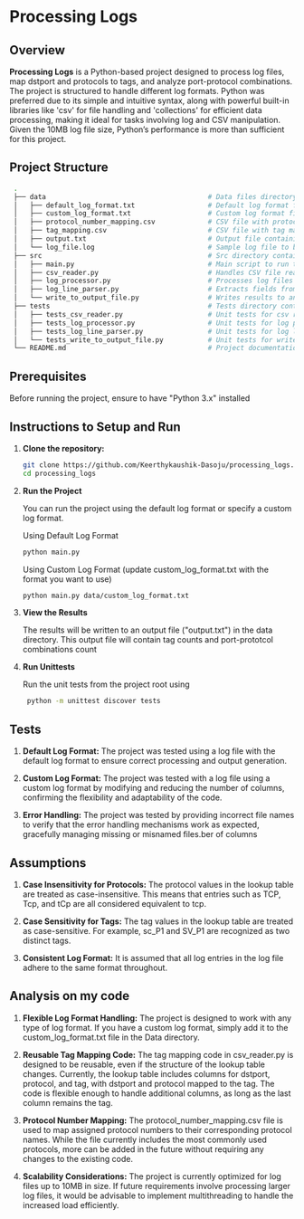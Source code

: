 # Processing Logs

## Overview

**Processing Logs** is a Python-based project designed to process log files, map dstport and protocols to tags, and analyze port-protocol combinations. The project is structured to handle different log formats. Python was preferred due to its simple and intuitive syntax, along with powerful built-in libraries like 'csv' for file handling and 'collections' for efficient data processing, making it ideal for tasks involving log and CSV manipulation. Given the 10MB log file size, Python’s performance is more than sufficient for this project.
    
## Project Structure

   ```bash
    .
    ├── data                                        # Data files directory
    │   ├── default_log_format.txt                  # Default log format file
    │   ├── custom_log_format.txt                   # Custom log format file (optional)
    │   ├── protocol_number_mapping.csv             # CSV file with protocol-to-number mapping
    │   ├── tag_mapping.csv                         # CSV file with tag mapping
    │   ├── output.txt                              # Output file containing final results
    │   └── log_file.log                            # Sample log file to be processed
    ├── src                                         # Src directory containing code files
    │   ├── main.py                                 # Main script to run the project
    │   ├── csv_reader.py                           # Handles CSV file reading and processing
    │   ├── log_processor.py                        # Processes log files and counts occurrences
    │   ├── log_line_parser.py                      # Extracts fields from log lines
    │   └── write_to_output_file.py                 # Writes results to an output file
    ├── tests                                       # Tests directory containing unittest files
    │   ├── tests_csv_reader.py                     # Unit tests for csv reader
    │   ├── tests_log_processor.py                  # Unit tests for log processor
    │   ├── tests_log_line_parser.py                # Unit tests for log line parser
    │   └── tests_write_to_output_file.py           # Unit tests for write to output file
    └── README.md                                   # Project documentation
   ```

## Prerequisites

Before running the project, ensure to have "Python 3.x" installed

## Instructions to Setup and Run

1. **Clone the repository:**

   ```bash
   git clone https://github.com/Keerthykaushik-Dasoju/processing_logs.git
   cd processing_logs

2. **Run the Project**

    You can run the project using the default log format or specify a custom log format.

    Using Default Log Format

    ```bash
    python main.py
    ```

    Using Custom Log Format (update custom_log_format.txt with the format you want to use)

    ```bash
    python main.py data/custom_log_format.txt
    ```

3. **View the Results**

    The results will be written to an output file ("output.txt") in the data directory. This output file will contain tag counts and port-prototcol combinations count

4. **Run Unittests**

    Run the unit tests from the project root using

   ```bash
    python -m unittest discover tests
    ```

## Tests

1. **Default Log Format:** The project was tested using a log file with the default log format to ensure correct processing and output generation.

2. **Custom Log Format:** The project was tested with a log file using a custom log format by modifying and reducing the number of columns, confirming the flexibility and adaptability of the code.

3. **Error Handling:** The project was tested by providing incorrect file names to verify that the error handling mechanisms work as expected, gracefully managing missing or misnamed files.ber of columns

## Assumptions

1. **Case Insensitivity for Protocols:** The protocol values in the lookup table are treated as case-insensitive. This means that entries such as TCP, Tcp, and tCp are all considered equivalent to tcp.

2. **Case Sensitivity for Tags:** The tag values in the lookup table are treated as case-sensitive. For example, sc_P1 and SV_P1 are recognized as two distinct tags.

3. **Consistent Log Format:** It is assumed that all log entries in the log file adhere to the same format throughout.

## Analysis on my code

1. **Flexible Log Format Handling:** The project is designed to work with any type of log format. If you have a custom log format, simply add it to the custom_log_format.txt file in the Data directory.

2. **Reusable Tag Mapping Code:** The tag mapping code in csv_reader.py is designed to be reusable, even if the structure of the lookup table changes. Currently, the lookup table includes columns for dstport, protocol, and tag, with dstport and protocol mapped to the tag. The code is flexible enough to handle additional columns, as long as the last column remains the tag.

3. **Protocol Number Mapping:** The protocol_number_mapping.csv file is used to map assigned protocol numbers to their corresponding protocol names. While the file currently includes the most commonly used protocols, more can be added in the future without requiring any changes to the existing code.

4. **Scalability Considerations:** The project is currently optimized for log files up to 10MB in size. If future requirements involve processing larger log files, it would be advisable to implement multithreading to handle the increased load efficiently.
